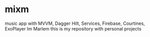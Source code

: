 # mixm
music app with MVVM, Dagger Hilt, Services, Firebase, Courtines, ExoPlayer 
Im Marlem this is my repository with personal projects
